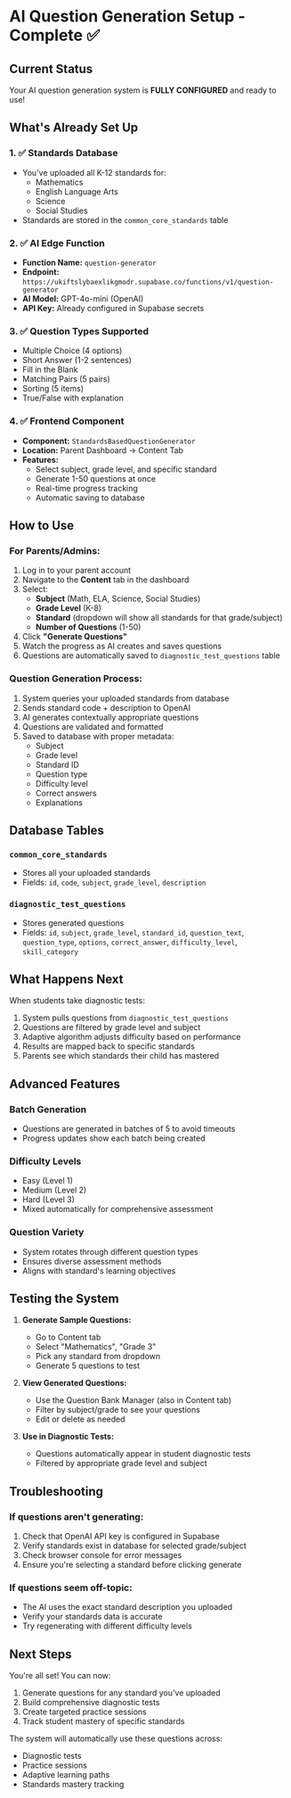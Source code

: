 # AI Question Generation Setup - Complete ✅

## Current Status
Your AI question generation system is **FULLY CONFIGURED** and ready to use!

## What's Already Set Up

### 1. ✅ Standards Database
- You've uploaded all K-12 standards for:
  - Mathematics
  - English Language Arts
  - Science
  - Social Studies
- Standards are stored in the `common_core_standards` table

### 2. ✅ AI Edge Function
- **Function Name:** `question-generator`
- **Endpoint:** `https://ukiftslybaexlikgmodr.supabase.co/functions/v1/question-generator`
- **AI Model:** GPT-4o-mini (OpenAI)
- **API Key:** Already configured in Supabase secrets

### 3. ✅ Question Types Supported
- Multiple Choice (4 options)
- Short Answer (1-2 sentences)
- Fill in the Blank
- Matching Pairs (5 pairs)
- Sorting (5 items)
- True/False with explanation

### 4. ✅ Frontend Component
- **Component:** `StandardsBasedQuestionGenerator`
- **Location:** Parent Dashboard → Content Tab
- **Features:**
  - Select subject, grade level, and specific standard
  - Generate 1-50 questions at once
  - Real-time progress tracking
  - Automatic saving to database

## How to Use

### For Parents/Admins:
1. Log in to your parent account
2. Navigate to the **Content** tab in the dashboard
3. Select:
   - **Subject** (Math, ELA, Science, Social Studies)
   - **Grade Level** (K-8)
   - **Standard** (dropdown will show all standards for that grade/subject)
   - **Number of Questions** (1-50)
4. Click **"Generate Questions"**
5. Watch the progress as AI creates and saves questions
6. Questions are automatically saved to `diagnostic_test_questions` table

### Question Generation Process:
1. System queries your uploaded standards from database
2. Sends standard code + description to OpenAI
3. AI generates contextually appropriate questions
4. Questions are validated and formatted
5. Saved to database with proper metadata:
   - Subject
   - Grade level
   - Standard ID
   - Question type
   - Difficulty level
   - Correct answers
   - Explanations

## Database Tables

### `common_core_standards`
- Stores all your uploaded standards
- Fields: `id`, `code`, `subject`, `grade_level`, `description`

### `diagnostic_test_questions`
- Stores generated questions
- Fields: `id`, `subject`, `grade_level`, `standard_id`, `question_text`, `question_type`, `options`, `correct_answer`, `difficulty_level`, `skill_category`

## What Happens Next

When students take diagnostic tests:
1. System pulls questions from `diagnostic_test_questions`
2. Questions are filtered by grade level and subject
3. Adaptive algorithm adjusts difficulty based on performance
4. Results are mapped back to specific standards
5. Parents see which standards their child has mastered

## Advanced Features

### Batch Generation
- Questions are generated in batches of 5 to avoid timeouts
- Progress updates show each batch being created

### Difficulty Levels
- Easy (Level 1)
- Medium (Level 2)
- Hard (Level 3)
- Mixed automatically for comprehensive assessment

### Question Variety
- System rotates through different question types
- Ensures diverse assessment methods
- Aligns with standard's learning objectives

## Testing the System

1. **Generate Sample Questions:**
   - Go to Content tab
   - Select "Mathematics", "Grade 3"
   - Pick any standard from dropdown
   - Generate 5 questions to test

2. **View Generated Questions:**
   - Use the Question Bank Manager (also in Content tab)
   - Filter by subject/grade to see your questions
   - Edit or delete as needed

3. **Use in Diagnostic Tests:**
   - Questions automatically appear in student diagnostic tests
   - Filtered by appropriate grade level and subject

## Troubleshooting

### If questions aren't generating:
1. Check that OpenAI API key is configured in Supabase
2. Verify standards exist in database for selected grade/subject
3. Check browser console for error messages
4. Ensure you're selecting a standard before clicking generate

### If questions seem off-topic:
- The AI uses the exact standard description you uploaded
- Verify your standards data is accurate
- Try regenerating with different difficulty levels

## Next Steps

You're all set! You can now:
1. Generate questions for any standard you've uploaded
2. Build comprehensive diagnostic tests
3. Create targeted practice sessions
4. Track student mastery of specific standards

The system will automatically use these questions across:
- Diagnostic tests
- Practice sessions
- Adaptive learning paths
- Standards mastery tracking
